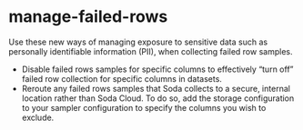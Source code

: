# manage-failed-rows

Use these new ways of managing exposure to sensitive data such as personally identifiable information (PII), when collecting failed row samples.

* Disable failed rows samples for specific columns to effectively “turn off” failed row collection for specific columns in datasets.
* Reroute any failed rows samples that Soda collects to a secure, internal location rather than Soda Cloud. To do so, add the storage configuration to your sampler configuration to specify the columns you wish to exclude.
